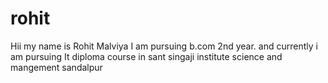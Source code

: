 # rohit
Hii my name is Rohit Malviya
I am pursuing b.com 2nd year.
and currently i am pursuing It diploma course in sant singaji institute science and mangement sandalpur
